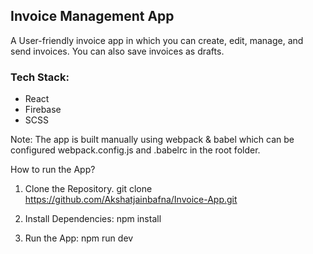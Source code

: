 ## Invoice Management App

A User-friendly invoice app in which you can create, edit, manage, and send invoices. You can also save invoices as drafts.

### Tech Stack:

- React
- Firebase
- SCSS

Note: The app is built manually using webpack & babel which can be configured webpack.config.js and .babelrc in the root folder.

How to run the App?

1. Clone the Repository.
 git clone <https://github.com/Akshatjainbafna/Invoice-App.git>
 
2. Install Dependencies:
npm install

3. Run the App:
npm run dev
